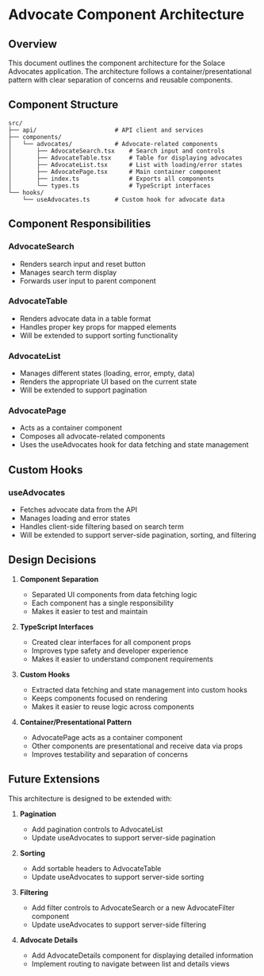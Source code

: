 # Advocate Component Architecture

## Overview

This document outlines the component architecture for the Solace Advocates application. The architecture follows a container/presentational pattern with clear separation of concerns and reusable components.

## Component Structure

```
src/
├── api/                      # API client and services
├── components/
│   └── advocates/            # Advocate-related components
│       ├── AdvocateSearch.tsx    # Search input and controls
│       ├── AdvocateTable.tsx     # Table for displaying advocates
│       ├── AdvocateList.tsx      # List with loading/error states
│       ├── AdvocatePage.tsx      # Main container component
│       ├── index.ts              # Exports all components
│       └── types.ts              # TypeScript interfaces
└── hooks/
    └── useAdvocates.ts       # Custom hook for advocate data
```

## Component Responsibilities

### AdvocateSearch

- Renders search input and reset button
- Manages search term display
- Forwards user input to parent component

### AdvocateTable

- Renders advocate data in a table format
- Handles proper key props for mapped elements
- Will be extended to support sorting functionality

### AdvocateList

- Manages different states (loading, error, empty, data)
- Renders the appropriate UI based on the current state
- Will be extended to support pagination

### AdvocatePage

- Acts as a container component
- Composes all advocate-related components
- Uses the useAdvocates hook for data fetching and state management

## Custom Hooks

### useAdvocates

- Fetches advocate data from the API
- Manages loading and error states
- Handles client-side filtering based on search term
- Will be extended to support server-side pagination, sorting, and filtering

## Design Decisions

1. **Component Separation**
   - Separated UI components from data fetching logic
   - Each component has a single responsibility
   - Makes it easier to test and maintain

2. **TypeScript Interfaces**
   - Created clear interfaces for all component props
   - Improves type safety and developer experience
   - Makes it easier to understand component requirements

3. **Custom Hooks**
   - Extracted data fetching and state management into custom hooks
   - Keeps components focused on rendering
   - Makes it easier to reuse logic across components

4. **Container/Presentational Pattern**
   - AdvocatePage acts as a container component
   - Other components are presentational and receive data via props
   - Improves testability and separation of concerns

## Future Extensions

This architecture is designed to be extended with:

1. **Pagination**
   - Add pagination controls to AdvocateList
   - Update useAdvocates to support server-side pagination

2. **Sorting**
   - Add sortable headers to AdvocateTable
   - Update useAdvocates to support server-side sorting

3. **Filtering**
   - Add filter controls to AdvocateSearch or a new AdvocateFilter component
   - Update useAdvocates to support server-side filtering

4. **Advocate Details**
   - Add AdvocateDetails component for displaying detailed information
   - Implement routing to navigate between list and details views

